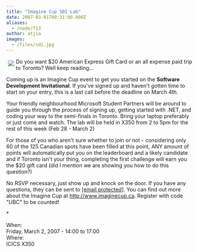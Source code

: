 ```yaml
---
title: "Imagine Cup SDI Lab"
date: 2007-03-01T00:31:00.000Z
aliases:
  - /node/713
author: atjia
images:
  - /files/sdi.jpg
---
```


<div class="field field-name-body field-type-text-with-summary field-label-hidden"><div class="field-items"><div class="field-item even"><p><img src="/files/sdi.jpg" vspace="5" hspace="5" align="left">Do you want $20 American Express Gift Card or an all expense paid trip to Toronto? Well keep reading...</p>
<p>Coming up is an Imagine Cup event to get you started on the <strong>Software Development Invitational</strong>. If you&apos;ve signed up and haven&apos;t gotten time to start on your entry, this is a last call before the deadline on March 4th. </p>
<p>Your friendly neighbourhood Microsoft Student Partners will be around to guide you through the process of signing up, getting started with .NET, and coding your way to the semi-finals in Toronto. Bring your laptop preferably or just come and watch.  The lab will be held in X350 from 2 to 5pm for the rest of this week (Feb 28 - March 2)</p>
<p>For those of you who aren&apos;t sure whether to join or not - considering only 60 of the 125 Canadian spots have been filled at this point, ANY amount of points will automatically put you on the leaderboard and a likely candidate and if Toronto isn&apos;t your thing, completing the first challenge will earn you the $20 gift card (did I mention we are showing you how to do this question?)</p>
<p>No RSVP necessary, just show up and knock on the door. If you have any questions, they can be sent to <a href="/cdn-cgi/l/email-protection#721f1b11001d011d140632061a17110710175c1113"><span class="__cf_email__" data-cfemail="6b060208190418040d1f2b1f030e081e090e45080a">[email&#xA0;protected]</span></a>.  You can find out more about the Imagine Cup at <a href="http://www.imaginecup.ca">http://www.imaginecup.ca</a>.  Register with code &quot;UBC&quot; to be counted!</p>
<p>*</p>
<!--break--></div></div></div><div class="field field-name-field-dates field-type-datetime field-label-above"><div class="field-label">When:&#xA0;</div><div class="field-items"><div class="field-item even"><span class="date-display-single">Friday, March 2, 2007 - <span class="date-display-range"><span class="date-display-start">14:00</span> to <span class="date-display-end">17:00</span></span></span></div></div></div><div class="field field-name-field-location field-type-text field-label-above"><div class="field-label">Where:&#xA0;</div><div class="field-items"><div class="field-item even">ICICS X350</div></div></div>    <footer>
          </footer>
